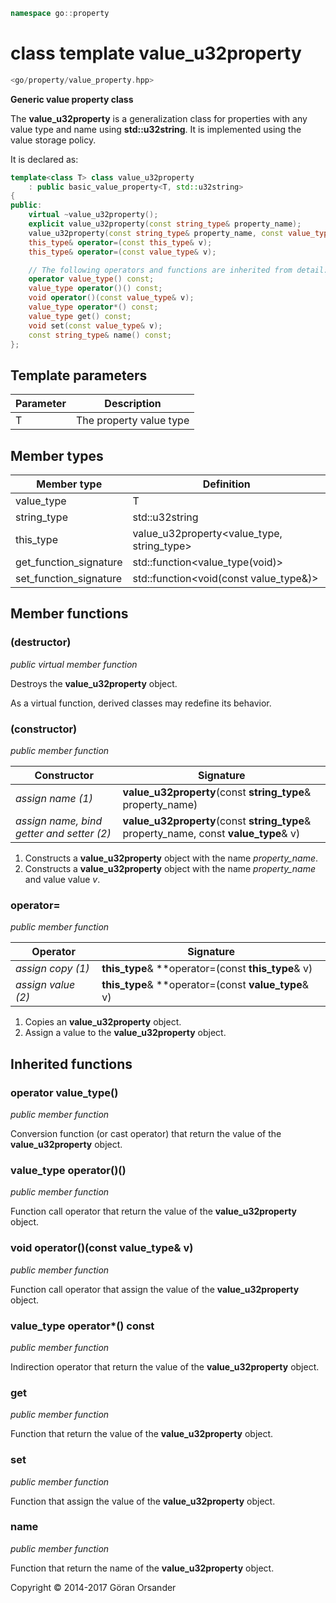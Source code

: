 ```c++
namespace go::property
```

# class template value_u32property

```c++
<go/property/value_property.hpp>
```

**Generic value property class**

The **value_u32property** is a generalization class for properties with any value type and name using **std::u32string**.
It is implemented using the value storage policy.

It is declared as:

```c++
template<class T> class value_u32property
    : public basic_value_property<T, std::u32string>
{
public:
    virtual ~value_u32property();
    explicit value_u32property(const string_type& property_name);
    value_u32property(const string_type& property_name, const value_type& v);
    this_type& operator=(const this_type& v);
    this_type& operator=(const value_type& v);

    // The following operators and functions are inherited from detail::property_base<T, policy::value<T>, std::u32string>
    operator value_type() const;
    value_type operator()() const;
    void operator()(const value_type& v);
    value_type operator*() const;
    value_type get() const;
    void set(const value_type& v);
    const string_type& name() const;
};
```

## Template parameters

Parameter | Description
-|-
T | The property value type

## Member types

Member type | Definition
-|-
value_type | T
string_type | std::u32string
this_type | value_u32property<value_type, string_type>
get_function_signature | std::function<value_type(void)>
set_function_signature | std::function<void(const value_type&)>

## Member functions

### (destructor)

*public virtual member function*

Destroys the **value_u32property** object.

As a virtual function, derived classes may redefine its behavior.

### (constructor)

*public member function*

Constructor | Signature
-|-
*assign name (1)* | **value_u32property**(const **string_type**& property_name)
*assign name, bind getter and setter (2)* | **value_u32property**(const **string_type**& property_name, const **value_type**& v)

1. Constructs a **value_u32property** object with the name *property_name*.
2. Constructs a **value_u32property** object with the name *property_name* and value value *v*.

### operator=

*public member function*

Operator | Signature
-|-
*assign copy (1)* | **this_type**& **operator=(const **this_type**& v)
*assign value (2)* | **this_type**& **operator=(const **value_type**& v)

1. Copies an **value_u32property** object.
2. Assign a value to the **value_u32property** object.

## Inherited functions

### operator value_type()

*public member function*

Conversion function (or cast operator) that return the value of the **value_u32property** object.

### value_type operator()()

*public member function*

Function call operator that return the value of the **value_u32property** object.

### void operator()(const value_type& v)

*public member function*

Function call operator that assign the value of the **value_u32property** object.

### value_type operator*() const

*public member function*

Indirection operator that return the value of the **value_u32property** object.

### get

*public member function*

Function that return the value of the **value_u32property** object.

### set

*public member function*

Function that assign the value of the **value_u32property** object.

### name

*public member function*

Function that return the name of the **value_u32property** object.

Copyright &copy; 2014-2017 Göran Orsander
